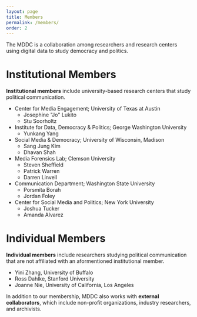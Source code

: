 ```yaml
---
layout: page
title: Members
permalink: /members/
order: 2
---
```


The MDDC is a collaboration among researchers and research centers using digital data to study democracy and politics.

# Institutional Members
**Institutional members** include university-based research centers that study political communication.

* Center for Media Engagement; University of Texas at Austin
	* Josephine "Jo" Lukito
	* Stu Soorholtz
* Institute for Data, Democracy & Politics; George Washington University
	* Yunkang Yang
* Social Media & Democracy; University of Wisconsin, Madison
	* Sang Jung Kim
	* Dhavan Shah
* Media Forensics Lab; Clemson University
	* Steven Sheffield
	* Patrick Warren
	* Darren Linvell
* Communication Department; Washington State University
	* Porsmita Borah
	* Jordan Foley
* Center for Social Media and Politics; New York University
	* Joshua Tucker
	* Amanda Alvarez

# Individual Members
**Individual members** include researchers studying political communication that are not affiliated with an aformentioned institutional member.
* Yini Zhang, University of Buffalo
* Ross Dahlke, Stanford University
* Joanne Nie, University of California, Los Angeles

In addition to our membership, MDDC also works with **external collaborators**, which include non-profit organizations, industry researchers, and archivists.
